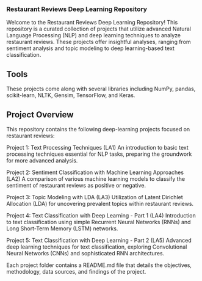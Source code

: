### Restaurant Reviews Deep Learning Repository
Welcome to the Restaurant Reviews Deep Learning Repository! This repository is a curated collection of projects that utilize advanced Natural Language Processing (NLP) and deep learning techniques to analyze restaurant reviews. These projects offer insightful analyses, ranging from sentiment analysis and topic modeling to deep learning-based text classification.

## Tools
These projects come along with several libraries including NumPy, pandas, scikit-learn, NLTK, Gensim, TensorFlow, and Keras. 

## Project Overview
This repository contains the following deep-learning projects focused on restaurant reviews:

Project 1: Text Processing Techniques (LA1)
An introduction to basic text processing techniques essential for NLP tasks, preparing the groundwork for more advanced analysis.

Project 2: Sentiment Classification with Machine Learning Approaches (LA2)
A comparison of various machine learning models to classify the sentiment of restaurant reviews as positive or negative.

Project 3: Topic Modeling with LDA (LA3)
Utilization of Latent Dirichlet Allocation (LDA) for uncovering prevalent topics within restaurant reviews.

Project 4: Text Classification with Deep Learning - Part 1 (LA4)
Introduction to text classification using simple Recurrent Neural Networks (RNNs) and Long Short-Term Memory (LSTM) networks.

Project 5: Text Classification with Deep Learning - Part 2 (LA5)
Advanced deep learning techniques for text classification, exploring Convolutional Neural Networks (CNNs) and sophisticated RNN architectures.

Each project folder contains a README.md file that details the objectives, methodology, data sources, and findings of the project. 
